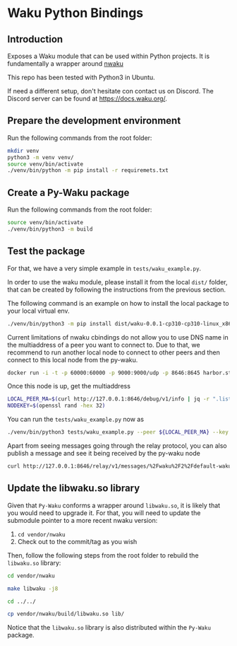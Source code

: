 
# Waku Python Bindings

## Introduction

Exposes a Waku module that can be used within Python projects.
It is fundamentally a wrapper around [nwaku](https://github.com/waku-org/nwaku)

This repo has been tested with Python3 in Ubuntu.

If need a different setup, don't hesitate con contact us on Discord. The Discord server can be found at https://docs.waku.org/.

## Prepare the development environment

Run the following commands from the root folder:
```bash
mkdir venv
python3 -m venv venv/
source venv/bin/activate
./venv/bin/python -m pip install -r requiremets.txt
```

## Create a Py-Waku package

Run the following commands from the root folder:
```bash
source venv/bin/activate
./venv/bin/python3 -m build
```

## Test the package

For that, we have a very simple example in `tests/waku_example.py`.

In order to use the waku module, please install it from the local `dist/` folder, that can be created by following the
instructions from the previous section.

The following command is an example on how to install the local
package to your local virtual env.

```bash
./venv/bin/python3 -m pip install dist/waku-0.0.1-cp310-cp310-linux_x86_64.whl
```

Current limitations of nwaku cbindings do not allow you to use DNS name in the multiaddress of a peer you want to connect to.
Due to that, we recommend to run another local node to connect to other peers and then connect to this local node from the py-waku.

```bash
docker run -i -t -p 60000:60000 -p 9000:9000/udp -p 8646:8645 harbor.status.im/wakuorg/nwaku:v0.24.0 --dns-discovery:true --dns-discovery-url:enrtree://ANEDLO25QVUGJOUTQFRYKWX6P4Z4GKVESBMHML7DZ6YK4LGS5FC5O@prod.wakuv2.nodes.status.im --discv5-discovery --rest --rest-address=0.0.0.0
```

Once this node is up, get the multiaddress

```bash
LOCAL_PEER_MA=$(curl http://127.0.0.1:8646/debug/v1/info | jq -r ".listenAddresses[0]")
NODEKEY=$(openssl rand -hex 32)
```

You can run the `tests/waku_example.py` now as

```bash
./venv/bin/python3 tests/waku_example.py --peer ${LOCAL_PEER_MA} --key ${NODEKEY} -p 70000
```

Apart from seeing messages going through the relay protocol, you can also publish a message and see it being received by the py-waku node

```bash
curl http://127.0.0.1:8646/relay/v1/messages/%2Fwaku%2F2%2Fdefault-waku%2Fproto -H "Content-Type: application/json" -d '{"payload": "'$(echo "Hello!" | base64)'", "contentTopic": "/hello/0/pywaku/plain"}'
```

## Update the libwaku.so library

Given that `Py-Waku` conforms a wrapper around `libwaku.so`,
it is likely that you would need to upgrade it.
For that, you will need to update the submodule pointer
to a more recent nwaku version:

1. ```cd vendor/nwaku```
2. Check out to the commit/tag as you wish

Then, follow the following steps from the root folder
to rebuild the `libwaku.so` library:

```bash
cd vendor/nwaku
```
```bash
make libwaku -j8
```
```bash
cd ../../
```
```bash
cp vendor/nwaku/build/libwaku.so lib/
```

Notice that the `libwaku.so` library is also distributed within
the `Py-Waku` package.
